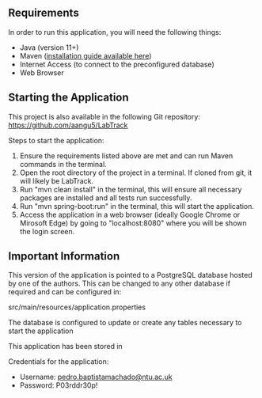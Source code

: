 Requirements
---
In order to run this application, you will need the following things:

* Java (version 11+)
* Maven ([installation guide available here](https://maven.apache.org/install.html))
* Internet Access (to connect to the preconfigured database)
* Web Browser

Starting the Application
---
This project is also available in the following Git repository:
https://github.com/aangu5/LabTrack

Steps to start the application:
1. Ensure the requirements listed above are met and can run Maven commands in the terminal.
2. Open the root directory of the project in a terminal. If cloned from git, it will likely be LabTrack.
3. Run "mvn clean install" in the terminal, this will ensure all necessary packages are installed and all tests run successfully.
4. Run "mvn spring-boot:run" in the terminal, this will start the application.
5. Access the application in a web browser (ideally Google Chrome or Mirosoft Edge) by going to "localhost:8080" where you will be shown the login screen.

Important Information
---
This version of the application is pointed to a PostgreSQL database hosted by one of the authors.
This can be changed to any other database if required and can be configured in:

src/main/resources/application.properties

The database is configured to update or create any tables necessary to start the application

This application has been stored in 

Credentials for the application:
* Username: pedro.baptistamachado@ntu.ac.uk
* Password: P03rddr30p!